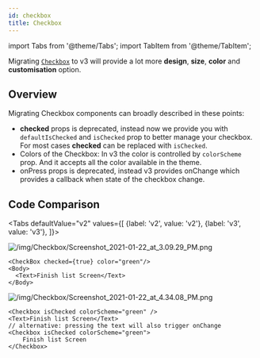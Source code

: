 ```yaml
---
id: checkbox
title: Checkbox
---
```


import Tabs from '@theme/Tabs';
import TabItem from '@theme/TabItem';

Migrating [`Checkbox`](checkBox.md) to v3 will provide a lot more **design**, **size**, **color** and **customisation** option.

## Overview

Migrating Checkbox components can broadly described in these points:

- **checked** props is deprecated, instead now we provide you with `defaultIsChecked` and `isChecked` prop to better manage your checkbox. For most cases **checked** can be replaced with `isChecked`.
- Colors of the Checkbox:
  In v3 the color is controlled by `colorScheme` prop. And it accepts all the color available in the theme.
- onPress props is deprecated, instead v3 provides onChange which provides a callback when state of the checkbox change.

## Code Comparison

<Tabs
defaultValue="v2"
values={[
{label: 'v2', value: 'v2'},
{label: 'v3', value: 'v3'},
]}>
<TabItem value="v2">

![/img/Checkbox/Screenshot_2021-01-22_at_3.09.29_PM.png](/img/Checkbox/Screenshot_2021-01-22_at_3.09.29_PM.png)

```tsx
<CheckBox checked={true} color="green"/>
<Body>
  <Text>Finish list Screen</Text>
</Body>
```

</TabItem>
<TabItem value="v3">

![/img/Checkbox/Screenshot_2021-01-22_at_4.34.08_PM.png](/img/Checkbox/Screenshot_2021-01-22_at_4.34.08_PM.png)

```tsx
<Checkbox isChecked colorScheme="green" />
<Text>Finish list Screen</Text>
// alternative: pressing the text will also trigger onChange
<Checkbox isChecked colorScheme="green">
	Finish list Screen
</Checkbox>
```

</TabItem>
</Tabs>
